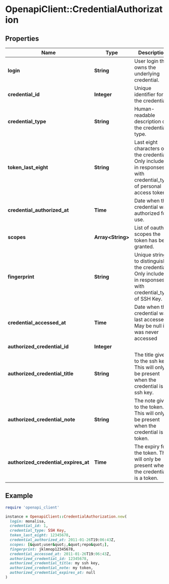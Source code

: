 # OpenapiClient::CredentialAuthorization

## Properties

| Name | Type | Description | Notes |
| ---- | ---- | ----------- | ----- |
| **login** | **String** | User login that owns the underlying credential. |  |
| **credential_id** | **Integer** | Unique identifier for the credential. |  |
| **credential_type** | **String** | Human-readable description of the credential type. |  |
| **token_last_eight** | **String** | Last eight characters of the credential. Only included in responses with credential_type of personal access token. | [optional] |
| **credential_authorized_at** | **Time** | Date when the credential was authorized for use. |  |
| **scopes** | **Array&lt;String&gt;** | List of oauth scopes the token has been granted. | [optional] |
| **fingerprint** | **String** | Unique string to distinguish the credential. Only included in responses with credential_type of SSH Key. | [optional] |
| **credential_accessed_at** | **Time** | Date when the credential was last accessed. May be null if it was never accessed |  |
| **authorized_credential_id** | **Integer** |  |  |
| **authorized_credential_title** | **String** | The title given to the ssh key. This will only be present when the credential is an ssh key. | [optional] |
| **authorized_credential_note** | **String** | The note given to the token. This will only be present when the credential is a token. | [optional] |
| **authorized_credential_expires_at** | **Time** | The expiry for the token. This will only be present when the credential is a token. | [optional] |

## Example

```ruby
require 'openapi_client'

instance = OpenapiClient::CredentialAuthorization.new(
  login: monalisa,
  credential_id: 1,
  credential_type: SSH Key,
  token_last_eight: 12345678,
  credential_authorized_at: 2011-01-26T19:06:43Z,
  scopes: [&quot;user&quot;,&quot;repo&quot;],
  fingerprint: jklmnop12345678,
  credential_accessed_at: 2011-01-26T19:06:43Z,
  authorized_credential_id: 12345678,
  authorized_credential_title: my ssh key,
  authorized_credential_note: my token,
  authorized_credential_expires_at: null
)
```

